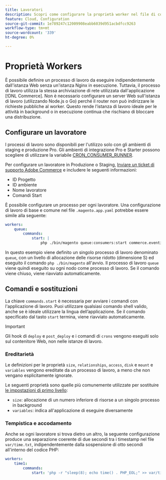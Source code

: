 ```yaml
---
title: Lavoratori
description: Scopri come configurare la proprietà worker nel file di configurazione dell'applicazione  [!DNL Commerce] .
feature: Cloud, Configuration
source-git-commit: 1e789247c12009908eabb6039d951acbdfcc9263
workflow-type: tm+mt
source-wordcount: '339'
ht-degree: 0%

---
```


# Proprietà Workers

È possibile definire un processo di lavoro da eseguire indipendentemente dall&#39;istanza Web senza un&#39;istanza Nginx in esecuzione. Tuttavia, il processo di lavoro utilizza la stessa archiviazione di rete utilizzata dall&#39;applicazione [!DNL Commerce]. Non è necessario configurare un server Web sull&#39;istanza di lavoro (utilizzando Node.js o Go) perché il router non può indirizzare le richieste pubbliche al worker. Questo rende l’istanza di lavoro ideale per le attività in background o in esecuzione continua che rischiano di bloccare una distribuzione.

## Configurare un lavoratore

I processi di lavoro sono disponibili per l&#39;utilizzo solo con gli ambienti di staging e produzione Pro. Gli ambienti di integrazione Pro e Starter possono scegliere di utilizzare la variabile [CRON_CONSUMER_RUNNER](../environment/variables-deploy.md#cron_consumers_runner).

Per configurare un lavoratore in Produzione o Staging, [Inviare un ticket di supporto Adobe Commerce](https://experienceleague.adobe.com/docs/commerce-knowledge-base/kb/help-center-guide/magento-help-center-user-guide.html#submit-ticket) e includere le seguenti informazioni:

- ID Progetto
- ID ambiente
- Nome lavoratore
- Comandi Start

È possibile configurare un processo per ogni lavoratore. Una configurazione di lavoro di base e comune nel file `.magento.app.yaml` potrebbe essere simile alla seguente:

```yaml
workers:
    queue:
        commands:
            start: |
                php ./bin/magento queue:consumers:start commerce.eventing.event.publish
```

In questo esempio viene definito un singolo processo di lavoro denominato `queue`, con un livello di allocazione delle risorse ridotto (dimensione S) ed eseguito il comando `php ./bin/magento` all&#39;avvio. Il processo di lavoro `queue` viene quindi eseguito su ogni nodo come processo di lavoro. Se il comando viene chiuso, viene riavviato automaticamente.

## Comandi e sostituzioni

La chiave `commands.start` è necessaria per avviare i comandi con l&#39;applicazione di lavoro. Puoi utilizzare qualsiasi comando shell valido, anche se è ideale utilizzare la lingua dell’applicazione. Se il comando specificato dal tasto `start` termina, viene riavviato automaticamente.

>[!IMPORTANT]
>
>Gli hook di `deploy` e `post_deploy` e i comandi di `crons` vengono eseguiti solo sul contenitore Web, non nelle istanze di lavoro.

### Ereditarietà

Le definizioni per le proprietà `size`, `relationships`, `access`, `disk` e `mount` e `variables` vengono ereditate da un processo di lavoro, a meno che non vengano esplicitamente ignorate.

Le seguenti proprietà sono quelle più comunemente utilizzate per sostituire [le impostazioni di primo livello](properties.md):

- `size`: allocazione di un numero inferiore di risorse a un singolo processo in background
- `variables`: indica all&#39;applicazione di eseguire diversamente

### Tempistica e accodamento

Anche se ogni lavoratore si trova dietro un altro, la seguente configurazione produce una separazione coerente di due secondi tra i timestamp nel file `var/time.txt`, indipendentemente dalla sospensione di otto secondi all&#39;interno del codice PHP:

```yaml
workers:
    time1:
        commands:
            start: 'php -r "sleep(8); echo time() . PHP_EOL;" >> var/time.txt& sleep 2'
```

